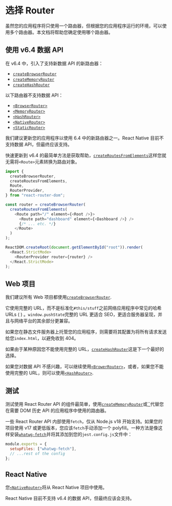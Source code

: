 #  选择 Router

虽然您的应用程序将只使用一个路由器，但根据您的应用程序运行的环境，可以使用多个路由器。本文档将帮助您确定使用哪个路由器。

## 使用 v6.4 数据 API

在 v6.4 中，引入了支持新数据 API 的新路由器：

- [`createBrowserRouter`](https://reactrouter.com/en/main/routers/create-browser-router)
- [`createMemoryRouter`](https://reactrouter.com/en/main/routers/create-memory-router)
- [`createHashRouter`](https://reactrouter.com/en/main/routers/create-hash-router)

以下路由器不支持数据 API：

- [`<BrowserRouter>`](https://reactrouter.com/en/main/router-components/browser-router)
- [`<MemoryRouter>`](https://reactrouter.com/en/main/router-components/memory-router)
- [`<HashRouter>`](https://reactrouter.com/en/main/router-components/hash-router)
- [`<NativeRouter>`](https://reactrouter.com/en/main/router-components/native-router)
- [`<StaticRouter>`](https://reactrouter.com/en/main/router-components/static-router)

我们建议更新您的应用程序以使用 6.4 中的新路由器之一。React Native 目前不支持数据 API，但最终应该支持。

快速更新到 v6.4 的最简单方法是获取帮助，[`createRoutesFromElements`](https://reactrouter.com/en/main/utils/create-routes-from-elements)这样您就无需将`<Route>`元素转换为路由对象。

```javascript
import {
  createBrowserRouter,
  createRoutesFromElements,
  Route,
  RouterProvider,
} from "react-router-dom";

const router = createBrowserRouter(
  createRoutesFromElements(
    <Route path="/" element={<Root />}>
      <Route path="dashboard" element={<Dashboard />} />
      {/* ... etc. */}
    </Route>
  )
);

ReactDOM.createRoot(document.getElementById("root")).render(
  <React.StrictMode>
    <RouterProvider router={router} />
  </React.StrictMode>
);
```

## Web 项目

我们建议所有 Web 项目都使用[`createBrowserRouter`](https://reactrouter.com/en/main/routers/create-browser-router).

它使用完整的 URL，而不是标准化`#this/stuff`之前网络应用程序中常见的哈希 URLs ( ) 。`window.pushState`完整的 URL 更适合 SEO，更适合服务器呈现，并且与网络平台的其余部分更兼容。

如果您在静态文件服务器上托管您的应用程序，则需要将其配置为将所有请求发送给您`index.html`，以避免收到 404。

如果由于某种原因您不能使用完整的 URL，[`createHashRouter`](https://reactrouter.com/en/main/routers/create-hash-router)这是下一个最好的选择。

如果您对数据 API 不感兴趣，可以继续使用[`<BrowerRouter>`](https://reactrouter.com/en/main/router-components/browser-router)，或者，如果您不能使用完整的 URL，则可以使用[`<HashRouter>`](https://reactrouter.com/en/main/router-components/hash-router).

## 测试

测试使用 React Router API 的组件最简单，使用[`createMemoryRouter`](https://reactrouter.com/en/main/routers/create-memory-router)或[``](https://reactrouter.com/en/main/router-components/memory-router)代替您在需要 DOM 历史 API 的应用程序中使用的路由器。

一些 React Router API 内部使用`fetch`，仅从 Node.js v18 开始支持。如果您的项目使用 v17 或更低版本，您应该`fetch`手动添加一个 polyfill。一种方法是像这样安装[`whatwg-fetch`](https://www.npmjs.com/package/whatwg-fetch)并将其添加到您的`jest.config.js`文件中：

```javascript
module.exports = {
  setupFiles: ["whatwg-fetch"],
  // ...rest of the config
};
```

## React Native

您[`<NativeRouter>`](https://reactrouter.com/en/main/router-components/native-router)将从 React Native 项目中使用。

React Native 目前不支持 v6.4 的数据 API，但最终应该会支持。